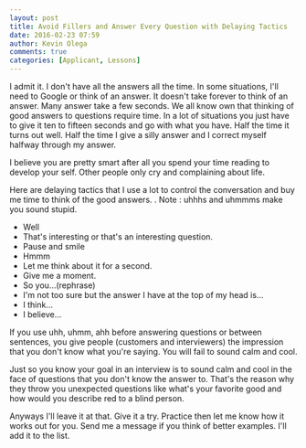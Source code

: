 ```yaml
---
layout: post
title: Avoid Fillers and Answer Every Question with Delaying Tactics
date: 2016-02-23 07:59
author: Kevin Olega
comments: true
categories: [Applicant, Lessons]
---
```

I admit it. I don't have all the answers all the time. In some situations, I'll need to Google or think of an answer. It doesn't take forever to think of an answer. Many answer take a few seconds. We all know own that thinking of good answers to questions require time. In a lot of situations you just have to give it ten to fifteen seconds and go with what you have. Half the time it turns out well. Half the time I give a silly answer and I correct myself halfway through my answer.

I believe you are pretty smart after all you spend your time reading to develop your self. Other people only cry and complaining about life.

Here are delaying tactics that I use a lot to control the conversation and buy me time to think of the good answers. . Note : uhhhs and uhmmms make you sound stupid. 
- Well
- That's interesting or that's an interesting question. 
- Pause and smile
- Hmmm
- Let me think about it for a second.
- Give me a moment.
- So you...(rephrase)
- I'm not too sure but the answer I have at the top of my head is...
- I think...
- I believe...

If you use uhh, uhmm, ahh before answering questions or between sentences, you give people (customers and interviewers) the impression that you don't know what you're saying. You will fail to sound calm and cool.

Just so you know your goal in an interview is to sound calm and cool in the face of questions that you don't know the answer to. That's the reason why they throw you unexpected questions like what's your favorite good and how would you describe red to a blind person.

Anyways I'll leave it at that. Give it a try. Practice then let me know how it works out for you. Send me a message if you think of better examples. I'll add it to the list.
